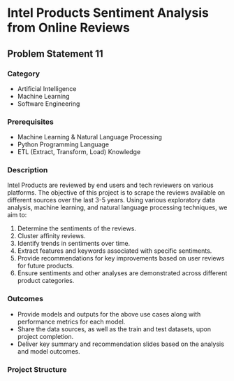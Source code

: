 # Intel Products Sentiment Analysis from Online Reviews

## Problem Statement 11

### Category
- Artificial Intelligence
- Machine Learning
- Software Engineering

### Prerequisites
- Machine Learning & Natural Language Processing
- Python Programming Language
- ETL (Extract, Transform, Load) Knowledge

### Description
Intel Products are reviewed by end users and tech reviewers on various platforms. The objective of this project is to scrape the reviews available on different sources over the last 3-5 years. Using various exploratory data analysis, machine learning, and natural language processing techniques, we aim to:
1. Determine the sentiments of the reviews.
2. Cluster affinity reviews.
3. Identify trends in sentiments over time.
4. Extract features and keywords associated with specific sentiments.
5. Provide recommendations for key improvements based on user reviews for future products.
6. Ensure sentiments and other analyses are demonstrated across different product categories.

### Outcomes
- Provide models and outputs for the above use cases along with performance metrics for each model.
- Share the data sources, as well as the train and test datasets, upon project completion.
- Deliver key summary and recommendation slides based on the analysis and model outcomes.

### Project Structure
